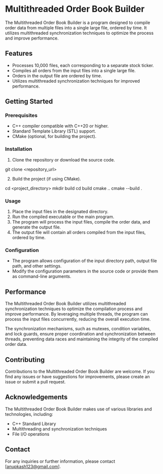 # Multithreaded Order Book Builder

The Multithreaded Order Book Builder is a program designed to compile order data from multiple files into a single large file, ordered by time. It utilizes multithreaded synchronization techniques to optimize the process and improve performance.

## Features

- Processes 10,000 files, each corresponding to a separate stock ticker.
- Compiles all orders from the input files into a single large file.
- Orders in the output file are ordered by time.
- Utilizes multithreaded synchronization techniques for improved performance.

## Getting Started

### Prerequisites

- C++ compiler compatible with C++20 or higher.
- Standard Template Library (STL) support.
- CMake (optional, for building the project).

### Installation

1. Clone the repository or download the source code.

git clone <repository_url>

2. Build the project (if using CMake).

cd <project_directory>
mkdir build
cd build
cmake ..
cmake --build .

### Usage

1. Place the input files in the designated directory.
2. Run the compiled executable or the main program.
3. The program will process the input files, compile the order data, and generate the output file.
4. The output file will contain all orders compiled from the input files, ordered by time.

### Configuration

- The program allows configuration of the input directory path, output file path, and other settings.
- Modify the configuration parameters in the source code or provide them as command-line arguments.

## Performance

The Multithreaded Order Book Builder utilizes multithreaded synchronization techniques to optimize the compilation process and improve performance. By leveraging multiple threads, the program can process the input files concurrently, reducing the overall execution time.

The synchronization mechanisms, such as mutexes, condition variables, and lock guards, ensure proper coordination and synchronization between threads, preventing data races and maintaining the integrity of the compiled order data.

## Contributing

Contributions to the Multithreaded Order Book Builder are welcome. If you find any issues or have suggestions for improvements, please create an issue or submit a pull request.

## Acknowledgements

The Multithreaded Order Book Builder makes use of various libraries and technologies, including:

- C++ Standard Library
- Multithreading and synchronization techniques
- File I/O operations

## Contact

For any inquiries or further information, please contact [anupkash123@gmail.com].


